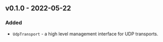 ## v0.1.0 - 2022-05-22
### Added

- `UdpTransport` - a high level management interface for UDP transports.